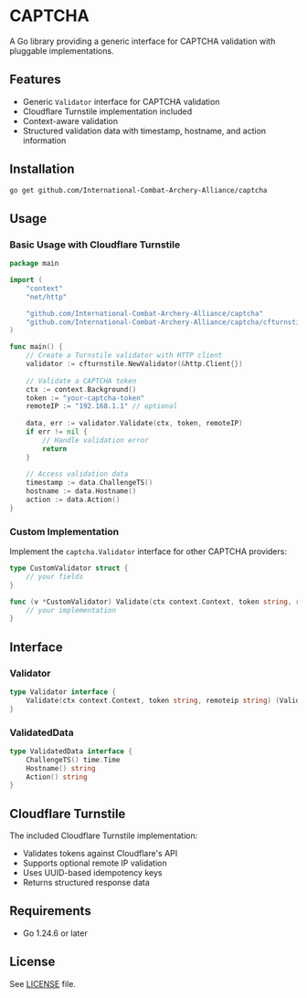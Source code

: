 # CAPTCHA

A Go library providing a generic interface for CAPTCHA validation with pluggable implementations.

## Features

- Generic `Validator` interface for CAPTCHA validation
- Cloudflare Turnstile implementation included
- Context-aware validation
- Structured validation data with timestamp, hostname, and action information

## Installation

```bash
go get github.com/International-Combat-Archery-Alliance/captcha
```

## Usage

### Basic Usage with Cloudflare Turnstile

```go
package main

import (
    "context"
    "net/http"

    "github.com/International-Combat-Archery-Alliance/captcha"
    "github.com/International-Combat-Archery-Alliance/captcha/cfturnstile"
)

func main() {
    // Create a Turnstile validator with HTTP client
    validator := cfturnstile.NewValidator(&http.Client{})
    
    // Validate a CAPTCHA token
    ctx := context.Background()
    token := "your-captcha-token"
    remoteIP := "192.168.1.1" // optional
    
    data, err := validator.Validate(ctx, token, remoteIP)
    if err != nil {
        // Handle validation error
        return
    }
    
    // Access validation data
    timestamp := data.ChallengeTS()
    hostname := data.Hostname()
    action := data.Action()
}
```

### Custom Implementation

Implement the `captcha.Validator` interface for other CAPTCHA providers:

```go
type CustomValidator struct {
    // your fields
}

func (v *CustomValidator) Validate(ctx context.Context, token string, remoteip string) (captcha.ValidatedData, error) {
    // your implementation
}
```

## Interface

### Validator

```go
type Validator interface {
    Validate(ctx context.Context, token string, remoteip string) (ValidatedData, error)
}
```

### ValidatedData

```go
type ValidatedData interface {
    ChallengeTS() time.Time
    Hostname() string
    Action() string
}
```

## Cloudflare Turnstile

The included Cloudflare Turnstile implementation:

- Validates tokens against Cloudflare's API
- Supports optional remote IP validation
- Uses UUID-based idempotency keys
- Returns structured response data

## Requirements

- Go 1.24.6 or later

## License

See [LICENSE](LICENSE) file.

